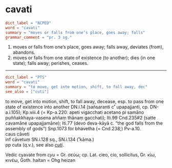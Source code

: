 # cavati

``` toml
dict_label = "NCPED"
word = "cavati"
summary = "moves or falls from one’s place, goes away; falls"
grammar_comment = "pr. 3 sg."
```

1. moves or falls from one’s place, goes away; falls away, deviates (from), abandons.
2. moves or falls from one state of existence (to another); dies (in one state); falls away; perishes, ceases.

--------------------

``` toml
dict_label = "PTS"
word = "cavati"
summary = "to move, get into motion, shift, to fall away, dec"
see_also = ["cuti"]
```

to move, get into motion, shift, to fall away, decease, esp. to pass from one state of existence into another DN.i.14 (sañsaranti c˚ upapajjanti, cp. DN\-a.i.105); Kp.viii.4 (= Kp\-a.220: apeti vigacchati acetano pi samāno puññakkhaya\-vasena aññaṃ thānaṃ gacchati); Iti.99 Cnd.235#2 (satte cavamāne upapajjamāne); Iti.77 (devo deva\-kāyā c. “the god falls from the assembly of gods”) Snp.1073 for bhavetha (= Cnd.238;) Pv\-a.10.  
caus cāveti  
inf cāvetuṃ SN.i.128 sq., SN.i.134 (˚kāma.)  
pp cuta (q.v.), see also *[cuti](cuti.md)*.

Vedic cyavate from *cyu* = Gr. σεύω; cp. Lat. cieo, cio, sollicitus, Gr. κίω, κινέω, Goth. haitan = Ohg heizan

